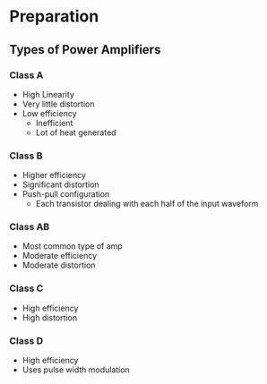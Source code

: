 # Preparation

## Types of Power Amplifiers

### Class A

- High Linearity
- Very little distortion
- Low efficiency
  - Inefficient
  - Lot of heat generated

### Class B

- Higher efficiency
- Significant distortion
- Push-pull configuration
  - Each transistor dealing with each half of the input waveform

### Class AB

- Most common type of amp
- Moderate efficiency
- Moderate distortion

### Class C

- High efficiency
- High distortion

### Class D

- High efficiency
- Uses pulse width modulation
